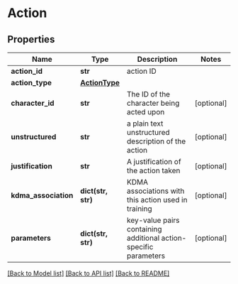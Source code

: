 # Action

## Properties
Name | Type | Description | Notes
------------ | ------------- | ------------- | -------------
**action_id** | **str** | action ID | 
**action_type** | [**ActionType**](ActionType.md) |  | 
**character_id** | **str** | The ID of the character being acted upon | [optional] 
**unstructured** | **str** | a plain text unstructured description of the action | [optional] 
**justification** | **str** | A justification of the action taken | [optional] 
**kdma_association** | **dict(str, str)** | KDMA associations with this action used in training | [optional] 
**parameters** | **dict(str, str)** | key-value pairs containing additional action-specific parameters | [optional] 

[[Back to Model list]](../README.md#documentation-for-models) [[Back to API list]](../README.md#documentation-for-api-endpoints) [[Back to README]](../README.md)

